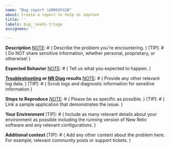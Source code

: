 ```yaml
---
name: "Bug report \U0001F41B"
about: Create a report to help us improve
title: ''
labels: bug, needs-triage
assignees: ''

---
```


[NOTE]: # ( ^^ Provide a general summary of the issue in the title above. ^^ )

**Description**
[NOTE]: # ( Describe the problem you're encountering. )
[TIP]:  # ( Do NOT share sensitive information, whether personal, proprietary, or otherwise! )

**Expected Behavior**
[NOTE]: # ( Tell us what you expected to happen. )

**[Troubleshooting](https://discuss.newrelic.com/t/troubleshooting-frameworks/108787) or [NR Diag](https://docs.newrelic.com/docs/using-new-relic/cross-product-functions/troubleshooting/new-relic-diagnostics) results**
[NOTE]: # ( Provide any other relevant log data. )
[TIP]:  # ( Scrub logs and diagnostic information for sensitive information )

**Steps to Reproduce**
[NOTE]: # ( Please be as specific as possible. )
[TIP]:  # ( Link a sample application that demonstrates the issue. )

**Your Environment**
[TIP]:  # ( Include as many relevant details about your environment as possible including the running version of New Relic software and any relevant configurations. )

**Additional context**
[TIP]:  # ( Add any other context about the problem here. For example, relevant community posts or support tickets. )
